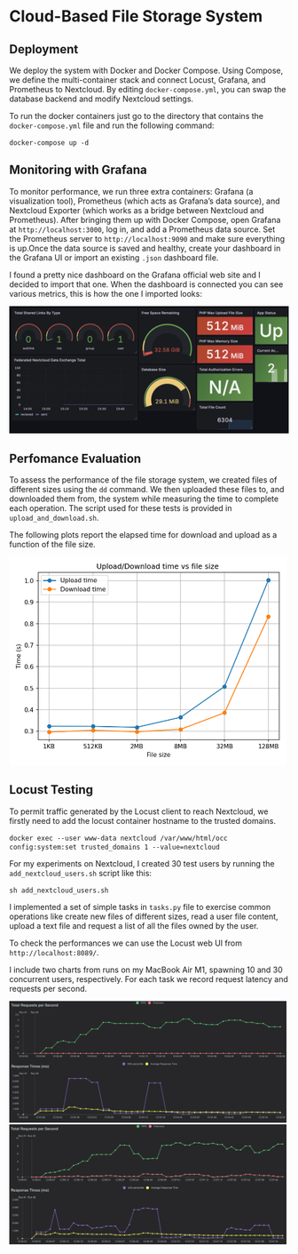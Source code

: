 # Cloud-Based File Storage System

## Deployment
We deploy the system with Docker and Docker Compose. Using Compose, we define the multi-container stack and connect Locust, Grafana, and Prometheus to Nextcloud. By editing `docker-compose.yml`, you can swap the database backend and modify Nextcloud settings.

To run the docker containers just go to the directory that contains the `docker-compose.yml` file and run the following command:
```
docker-compose up -d
```

## Monitoring with Grafana
To monitor performance, we run three extra containers: Grafana (a visualization tool), Prometheus (which acts as Grafana’s data source), and Nextcloud Exporter (which works as a bridge between Nextcloud and Prometheus).
After bringing them up with Docker Compose, open Grafana at `http://localhost:3000`, log in, and add a Prometheus data source. Set the Prometheus server to `http://localhost:9090` and make sure everything is up.Once the data source is saved and healthy, create your dashboard in the Grafana UI or import an existing `.json` dashboard file.

I found a pretty nice dashboard on the Grafana official web site and I decided to import that one. When the dashboard is connected you can see various metrics, this is how the one I imported looks:

<img src="images/dashboard.png" alt="Description" width="850"/>


## Perfomance Evaluation

To assess the performance of the file storage system, we created files of different sizes using the `dd` command. We then uploaded these files to, and downloaded them from, the system while measuring the time to complete each operation. The script used for these tests is provided in `upload_and_download.sh`.

The following plots report the elapsed time for download and upload as a function of the file size. 



<img src="images/size_vs_time_curl.png" alt="Description" width="500"/>


## Locust Testing

To permit traffic generated by the
Locust client to reach Nextcloud, we firstly need to add the locust container hostname to the trusted domains.

```
docker exec --user www-data nextcloud /var/www/html/occ config:system:set trusted_domains 1 --value=nextcloud
```

For my experiments on Nextcloud, I created 30 test users by running the `add_nextcloud_users.sh` script like this:

```
sh add_nextcloud_users.sh
```

I implemented a set of simple tasks in `tasks.py` file to exercise common operations like create new files of different sizes, read a user file content, upload a text file and request a list of all the files owned by the user.

To check the performances we can use the Locust web UI from `http://localhost:8089/`.

I include two charts from runs on my MacBook Air M1, spawning 10 and 30 concurrent users, respectively. For each task we record request latency and requests per second.

<img src="images/locust_10_users.png" width="500"/> <img src="images/locust_30_users.png" width="500"/>








